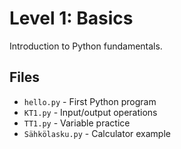 # Level 1: Basics

Introduction to Python fundamentals.

## Files
- `hello.py` - First Python program
- `KT1.py` - Input/output operations
- `TT1.py` - Variable practice
- `Sähkölasku.py` - Calculator example